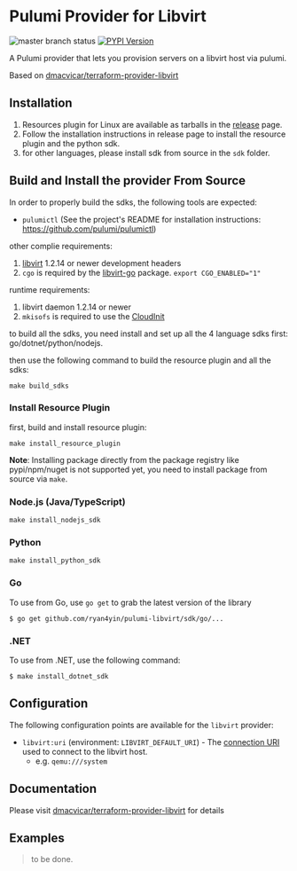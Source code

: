Pulumi Provider for Libvirt
======

![master branch status](https://github.com/ryan4yin/pulumi-libvirt/workflows/master/badge.svg)
[![PYPI Version](https://img.shields.io/pypi/v/pulumi_libvirt.svg)](https://pypi.org/project/pulumi_libvirt/)

A Pulumi provider that lets you provision servers on a libvirt host via pulumi.


Based on [dmacvicar/terraform-provider-libvirt](https://github.com/dmacvicar/terraform-provider-libvirt)

## Installation

1. Resources plugin for Linux are available as tarballs in the [release](https://github.com/ryan4yin/pulumi-libvirt/releases) page.
1. Follow the installation instructions in release page to install the resource plugin and the python sdk.
1. for other languages, ​​please install sdk from source in the `sdk` folder.

## Build and Install the provider From Source

In order to properly build the sdks, the following tools are expected:
- `pulumictl` (See the project's README for installation instructions: https://github.com/pulumi/pulumictl)

other complie requirements:

1. [libvirt](https://libvirt.org/downloads.html) 1.2.14 or newer development headers
1. `cgo` is required by the [libvirt-go](https://github.com/libvirt/libvirt-go) package. `export CGO_ENABLED="1"`

runtime requirements:

1. libvirt daemon 1.2.14 or newer
1. `mkisofs` is required to use the [CloudInit](https://github.com/dmacvicar/terraform-provider-libvirt/blob/master/website/docs/r/cloudinit.html.markdown)

to build all the sdks, you need install and set up all the 4 language sdks first: go/dotnet/python/nodejs.

then use the following command to build the resource plugin and all the sdks:

```shell
make build_sdks
```

### Install Resource Plugin 

first, build and install resource plugin:

```shell
make install_resource_plugin
```

**Note**: Installing package directly from the package registry like pypi/npm/nuget is not supported yet, you need to install package from source via `make`.


### Node.js (Java/TypeScript)

```shell
make install_nodejs_sdk
```

### Python

```shell
make install_python_sdk
```

### Go

To use from Go, use `go get` to grab the latest version of the library

    $ go get github.com/ryan4yin/pulumi-libvirt/sdk/go/...


### .NET

To use from .NET, use the following command:

    $ make install_dotnet_sdk

## Configuration

The following configuration points are available for the `libvirt` provider:

- `libvirt:uri` (environment: `LIBVIRT_DEFAULT_URI`) - The [connection URI](https://libvirt.org/uri.html) used to connect to the libvirt host.
  - e.g. `qemu:///system`

## Documentation

Please visit [dmacvicar/terraform-provider-libvirt](https://github.com/dmacvicar/terraform-provider-libvirt) for details

## Examples

>to be done.

